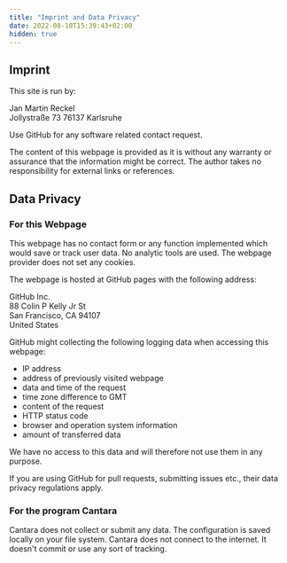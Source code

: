 ```yaml
---
title: "Imprint and Data Privacy"
date: 2022-08-10T15:39:43+02:00
hidden: true
---
```


## Imprint

This site is run by:

Jan Martin Reckel  
Jollystraße 73
76137 Karlsruhe

Use GitHub for any software related contact request.

The content of this webpage is provided as it is without any warranty or assurance that the information might be correct. The author takes no responsibility for external links or references.

## Data Privacy

### For this Webpage

This webpage has no contact form or any function implemented which would save or track user data. No analytic tools are used. The webpage provider does not set any cookies.

The webpage is hosted at GitHub pages with the following address:

GitHub Inc.  
88 Colin P Kelly Jr St  
San Francisco, CA 94107  
United States

GitHub might collecting the following logging data when accessing this webpage:

* IP address
* address of previously visited webpage
* data and time of the request
* time zone difference to GMT
* content of the request
* HTTP status code
* browser and operation system information
* amount of transferred data

We have no access to this data and will therefore not use them in any purpose.

If you are using GitHub for pull requests, submitting issues etc., their data privacy regulations apply.

### For the program Cantara

Cantara does not collect or submit any data. The configuration is saved locally on your file system. Cantara does not connect to the internet. It doesn't commit or use any sort of tracking.